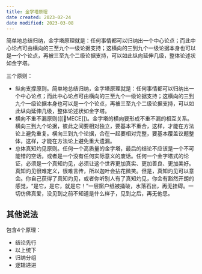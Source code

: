 ```yaml
---
title: 金字塔原理
date created: 2023-02-24
date modified: 2023-03-08
---
```


简单地总结归纳，金字塔原理就是：任何事情都可以归纳出一个中心论点；而此中心论点可由横向的三至九个一级论据支持；这横向的三到九个一级论据本身也可以是一个个论点，再被三至九个二级论据支持，可以如此纵向延伸几级，整体论述状如金字塔。

三个原则：

- 纵向支撑原则。简单地总结归纳，金字塔原理就是：任何事情都可以归纳出一个中心论点；而此中心论点可由横向的三至九个一级论据支持；这横向的三到九个一级论据本身也可以是一个个论点，再被三至九个二级论据支持，可以如此纵向延伸几级，整体论述状如金字塔。
- 横向不重不漏原则([[🔡MECE]])。金字塔的横向要形成不重不漏的相互关系。横向三到九个论据，彼此之间要相对独立，要基本不重合，这样，才能在方法论上避免重复。横向三到九个论据，合在一起要相对完整，要基本覆盖议题整体，这样，才能在方法论上避免重大遗漏。
- 总体真知灼见原则。任何一个高质量的金字塔，最后的结论不应该是一个不可能错的空话，或者是一个没有任何实际意义的废话。任何一个金字塔式的论证，必须是一个真知灼见，必须让这个世界更加真实、更加善良、更加美好。真知灼见很难定义，很难言传，所以迦叶会拈花微笑。但是，真知灼见可以意会。你自己获得了真知灼见，或者你听别人有了真知灼见，你会有豁然开朗的感觉，“是它，是它，就是它！”一层窗户纸被捅破，水落石出，再无挂碍。一切仿佛真爱，没见到之前不知道是什么样子，见到之后，再无他思。

## 其他说法

包含4个原理：

- 结论先行
- 以上统下
- 归纳分组
- 逻辑递进
